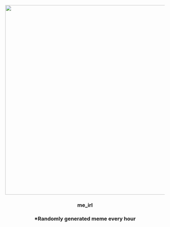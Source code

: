 <p align="center">
        <img src="https://i.redd.it/e8fd4uuwzn1a1.jpg" width="600" height="600">
        </p>
        <h3 align="center">me_irl</h3>
        <h3 align="center">*Randomly generated meme every hour</h3>
    